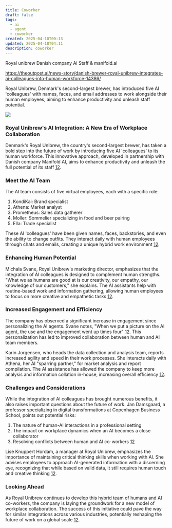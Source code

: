 ```yaml
---
title: Coworker
draft: false
tags:
  - ai
  - agent
  - coworker
created: 2025-04-10T00:13
updated: 2025-04-18T04:11
description: coworker
---
```

Royal unibrew Danish company Ai Staff & manifold.ai


https://theoutpost.ai/news-story/danish-brewer-royal-unibrew-integrates-ai-colleagues-into-human-workforce-14386/

Royal Unibrew, Denmark's second-largest brewer, has introduced five AI 'colleagues' with names, faces, and email addresses to work alongside their human employees, aiming to enhance productivity and unleash staff potential.

![](https://theoutpost.ai/_next/image/?url=https%3A%2F%2Fcdn.theoutpost.ai%2Ffiles%2Fnews_story_image_14386_238257_d1d185e6f9.jpeg&w=3840&q=20)

### Royal Unibrew's AI Integration: A New Era of Workplace Collaboration

Denmark's Royal Unibrew, the country's second-largest brewer, has taken a bold step into the future of work by introducing five AI 'colleagues' to its human workforce. This innovative approach, developed in partnership with Danish company Manifold AI, aims to enhance productivity and unleash the full potential of its staff [1](https://www.france24.com/en/live-news/20250415-danish-brewer-adds-ai-colleagues-to-human-team)[2](https://e.vnexpress.net/news/news/company-gives-ai-names-faces-backstories-even-work-emails-4874382.html).

### Meet the AI Team

The AI team consists of five virtual employees, each with a specific role:

1. KondiKai: Brand specialist
2. Athena: Market analyst
3. Prometheus: Sales data gatherer
4. Moller: Sommelier specializing in food and beer pairing
5. Ella: Trade specialist

These AI 'colleagues' have been given names, faces, backstories, and even the ability to change outfits. They interact daily with human employees through chats and emails, creating a unique hybrid work environment [1](https://www.france24.com/en/live-news/20250415-danish-brewer-adds-ai-colleagues-to-human-team)[2](https://e.vnexpress.net/news/news/company-gives-ai-names-faces-backstories-even-work-emails-4874382.html).

### Enhancing Human Potential

Michala Svane, Royal Unibrew's marketing director, emphasizes that the integration of AI colleagues is designed to complement human strengths. "What we as humans are good at is our creativity, our empathy, our knowledge of our customers," she explains. The AI assistants help with routine-based work and information gathering, allowing human employees to focus on more creative and empathetic tasks [1](https://www.france24.com/en/live-news/20250415-danish-brewer-adds-ai-colleagues-to-human-team)[2](https://e.vnexpress.net/news/news/company-gives-ai-names-faces-backstories-even-work-emails-4874382.html).

### Increased Engagement and Efficiency

The company has observed a significant increase in engagement since personalizing the AI agents. Svane notes, "When we put a picture on the AI agent, the use and the engagement went up times four" [1](https://www.france24.com/en/live-news/20250415-danish-brewer-adds-ai-colleagues-to-human-team)[2](https://e.vnexpress.net/news/news/company-gives-ai-names-faces-backstories-even-work-emails-4874382.html). This personalization has led to improved collaboration between human and AI team members.

Karin Jorgensen, who heads the data collection and analysis team, reports increased agility and speed in their work processes. She interacts daily with Athena, her AI "sparring partner," for market analysis and report compilation. The AI assistance has allowed the company to keep more analysis and information collation in-house, increasing overall efficiency [1](https://www.france24.com/en/live-news/20250415-danish-brewer-adds-ai-colleagues-to-human-team)[2](https://e.vnexpress.net/news/news/company-gives-ai-names-faces-backstories-even-work-emails-4874382.html).

### Challenges and Considerations

While the integration of AI colleagues has brought numerous benefits, it also raises important questions about the future of work. Jan Damsgaard, a professor specializing in digital transformations at Copenhagen Business School, points out potential risks:

1. The nature of human-AI interactions in a professional setting
2. The impact on workplace dynamics when an AI becomes a close collaborator
3. Resolving conflicts between human and AI co-workers [1](https://www.france24.com/en/live-news/20250415-danish-brewer-adds-ai-colleagues-to-human-team)[2](https://e.vnexpress.net/news/news/company-gives-ai-names-faces-backstories-even-work-emails-4874382.html)

Lise Knuppert Hordam, a manager at Royal Unibrew, emphasizes the importance of maintaining critical thinking skills when working with AI. She advises employees to approach AI-generated information with a discerning eye, recognizing that while based on valid data, it still requires human touch and creative thinking [1](https://www.france24.com/en/live-news/20250415-danish-brewer-adds-ai-colleagues-to-human-team)[2](https://e.vnexpress.net/news/news/company-gives-ai-names-faces-backstories-even-work-emails-4874382.html).

### Looking Ahead

As Royal Unibrew continues to develop this hybrid team of humans and AI co-workers, the company is laying the groundwork for a new model of workplace collaboration. The success of this initiative could pave the way for similar integrations across various industries, potentially reshaping the future of work on a global scale [1](https://www.france24.com/en/live-news/20250415-danish-brewer-adds-ai-colleagues-to-human-team)[2](https://e.vnexpress.net/news/news/company-gives-ai-names-faces-backstories-even-work-emails-4874382.html).